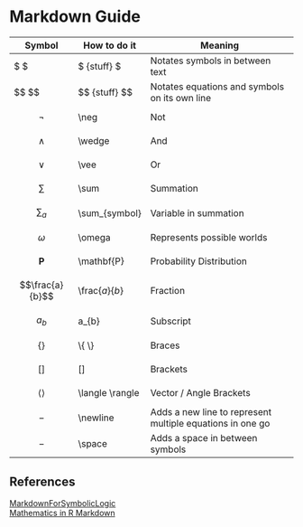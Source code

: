 # Markdown Guide

| Symbol          | How to do it    | Meaning   |
| --------------- | --------------- | --------- |
| \$ \$           | \$ {stuff} \$   | Notates symbols in between text |
| \$$ \$$         | \$$ {stuff} \$$ | Notates equations and symbols on its own line | 
| $$\neg$$        | \neg            | Not       |
| $$\wedge$$      | \wedge          | And       |
| $$\vee$$        | \vee            | Or        |
| $$\sum$$        | \sum            | Summation |
| $$\sum_{a}$$    | \sum_{symbol}   | Variable in summation |
| $$\omega$$      | \omega          | Represents possible worlds |
| $$\mathbf{P}$$  | \mathbf{P}      | Probability Distribution |
| $$\frac{a}{b}$$ | \frac{*a*}{*b*} | Fraction  |
| $$a_{b}$$       | a_{b}           | Subscript
| $$ \{ \} $$     | \\{ \\}         | Braces    |
| $$ [] $$        | []              | Brackets  |
| $$ \langle \rangle $$ | \langle \rangle | Vector / Angle Brackets |
| $$-$$           | \newline        | Adds a new line to represent multiple equations in one go |
| $$-$$           | \space          | Adds a space in between symbols |

## References

[MarkdownForSymbolicLogic](http://davidagler.com/teaching/logic/handouts/supplemental_material/MarkdownForSymbolicLogic.html) \
[Mathematics in R Markdown](https://rpruim.github.io/s341/S19/from-class/MathinRmd.html)
